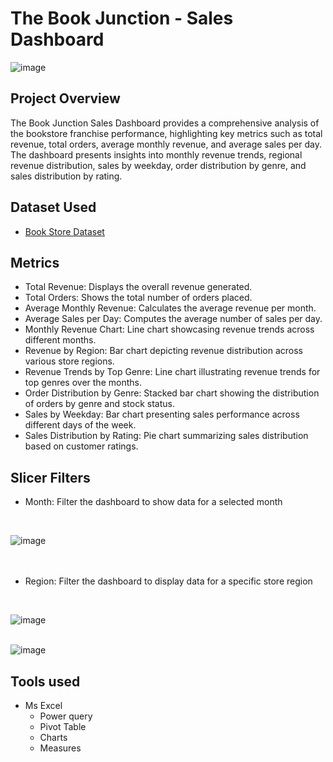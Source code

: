 # The Book Junction - Sales Dashboard

![image](https://github.com/user-attachments/assets/b60c12e9-8015-43bd-8f90-9b02f5160094)

## Project Overview

The Book Junction Sales Dashboard provides a comprehensive analysis of the bookstore franchise performance, highlighting key metrics such as total revenue, total orders, average monthly revenue, and average sales per day. The dashboard presents insights into monthly revenue trends, regional revenue distribution, sales by weekday, order distribution by genre, and sales distribution by rating.

## Dataset Used

- [Book Store Dataset](https://www.kaggle.com/datasets/sbonelondhlazi/bookstore-dataset)

## Metrics  

- Total Revenue: Displays the overall revenue generated.
- Total Orders: Shows the total number of orders placed.
- Average Monthly Revenue: Calculates the average revenue per month.
- Average Sales per Day: Computes the average number of sales per day.
- Monthly Revenue Chart: Line chart showcasing revenue trends across different months.
- Revenue by Region: Bar chart depicting revenue distribution across various store regions.
- Revenue Trends by Top Genre: Line chart illustrating revenue trends for top genres over the months.
- Order Distribution by Genre: Stacked bar chart showing the distribution of orders by genre and stock status.
- Sales by Weekday: Bar chart presenting sales performance across different days of the week.
-  Sales Distribution by Rating: Pie chart summarizing sales distribution based on customer ratings.

## Slicer Filters 

- Month: Filter the dashboard to show data for a selected month
<br>

![image](https://github.com/user-attachments/assets/bfd6ec65-25a1-441e-81da-7eb7bc943fc7)
<br>
<br>
<br>

- Region: Filter the dashboard to display data for a specific store region
<br>

![image](https://github.com/user-attachments/assets/627b6081-9b07-47a9-b354-761ac6846c7e)
<br>
<br>

![image](https://github.com/user-attachments/assets/b26c7774-e8f1-4c7a-98a7-c6dd9f8326fd)

## Tools used 

- Ms Excel
  - Power query
  - Pivot Table
  - Charts
  - Measures


